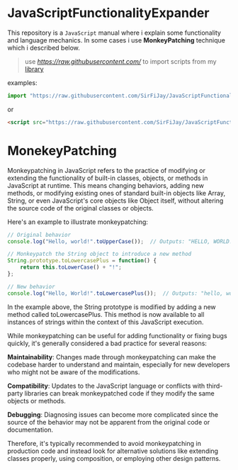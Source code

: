 # JavaScriptFunctionalityExpander

This repository is a `JavaScript` manual where i explain some functionality and language mechanics. In
some cases i use **MonkeyPatching** technique which i described below.

> use *https://raw.githubusercontent.com/* to import scripts from my [library](./lib/)

examples: 

```javascript 
import "https://raw.githubusercontent.com/SirFiJay/JavaScriptFunctionalityExpander/lib/Array/push.js"
```
or

```html
<script src="https://raw.githubusercontent.com/SirFiJay/JavaScriptFunctionalityExpander/lib/Array/push.js"></script>
```

# MonekeyPatching

Monkeypatching in JavaScript refers to the practice of modifying or extending the functionality of built-in classes, objects, or methods in JavaScript at runtime. This means changing behaviors, adding new methods, or modifying existing ones of standard built-in objects like Array, String, or even JavaScript's core objects like Object itself, without altering the source code of the original classes or objects.

Here's an example to illustrate monkeypatching:

```javascript
// Original behavior
console.log("Hello, world!".toUpperCase());  // Outputs: "HELLO, WORLD!"

// Monkeypatch the String object to introduce a new method
String.prototype.toLowercasePlus = function() {
    return this.toLowerCase() + "!";
};

// New behavior
console.log("Hello, World!".toLowercasePlus());  // Outputs: "hello, world!!"
```
In the example above, the String prototype is modified by adding a new method called toLowercasePlus. This method is now available to all instances of strings within the context of this JavaScript execution.

While monkeypatching can be useful for adding functionality or fixing bugs quickly, it's generally considered a bad practice for several reasons:

**Maintainability**: Changes made through monkeypatching can make the codebase harder to understand and maintain, especially for new developers who might not be aware of the modifications.

**Compatibility**: Updates to the JavaScript language or conflicts with third-party libraries can break monkeypatched code if they modify the same objects or methods.

**Debugging**: Diagnosing issues can become more complicated since the source of the behavior may not be apparent from the original code or documentation.

Therefore, it's typically recommended to avoid monkeypatching in production code and instead look for alternative solutions like extending classes properly, using composition, or employing other design patterns.